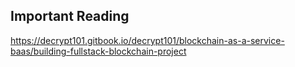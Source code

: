 ## Important Reading

https://decrypt101.gitbook.io/decrypt101/blockchain-as-a-service-baas/building-fullstack-blockchain-project

